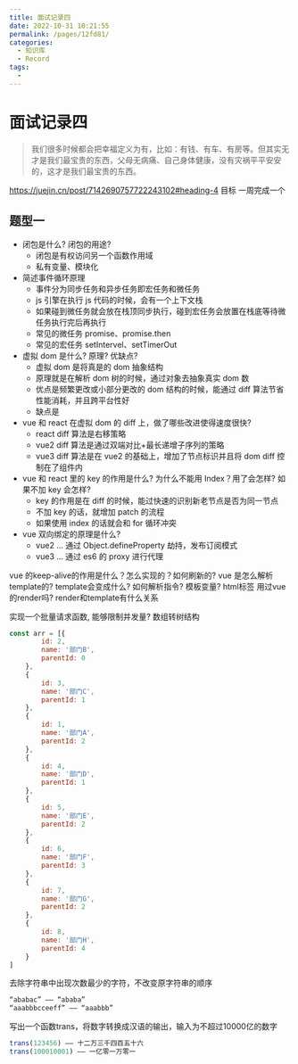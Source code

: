 ```yaml
---
title: 面试记录四
date: 2022-10-31 10:21:55
permalink: /pages/12fd81/
categories:
  - 知识库
  - Record
tags:
  - 
---
```


# 面试记录四

> 我们很多时候都会把幸福定义为有，比如：有钱、有车、有房等。但其实无才是我们最宝贵的东西，父母无病痛、自己身体健康，没有灾祸平平安安的，这才是我们最宝贵的东西。

https://juejin.cn/post/7142690757722243102#heading-4 目标 一周完成一个

## 题型一

- 闭包是什么? 闭包的用途?
  - 闭包是有权访问另一个函数作用域
  - 私有变量、模块化
- 简述事件循环原理
  - 事件分为同步任务和异步任务即宏任务和微任务
  - js 引擎在执行 js 代码的时候，会有一个上下文栈
  - 如果碰到微任务就会放在栈顶同步执行，碰到宏任务会放置在栈底等待微任务执行完后再执行
  - 常见的微任务 promise、promise.then
  - 常见的宏任务 setIntervel、setTimerOut
- 虚拟 dom 是什么? 原理? 优缺点?
  - 虚拟 dom 是将真是的 dom 抽象结构
  - 原理就是在解析 dom 树的时候，通过对象去抽象真实 dom 数
  - 优点是频繁更改或小部分更改的 dom 结构的时候，能通过 diff 算法节省性能消耗，并且跨平台性好
  - 缺点是
- vue 和 react 在虚拟 dom 的 diff 上，做了哪些改进使得速度很快?
  - react diff 算法是右移策略
  - vue2 diff 算法是通过双端对比+最长递增子序列的策略
  - vue3 diff 算法是在 vue2 的基础上，增加了节点标识并且将 dom diff 控制在了组件内
- vue 和 react 里的 key 的作用是什么? 为什么不能用 Index？用了会怎样? 如果不加 key 会怎样?
  - key 的作用是在 diff 的时候，能过快速的识别新老节点是否为同一节点
  - 不加 key 的话，就增加 patch 的流程
  - 如果使用 index 的话就会和 for 循环冲突
- vue 双向绑定的原理是什么?
  - vue2 ... 通过 Object.defineProperty 劫持，发布订阅模式
  - vue3 ... 通过 es6 的 proxy 进行代理

vue 的keep-alive的作用是什么？怎么实现的？如何刷新的?
vue 是怎么解析template的? template会变成什么?
如何解析指令? 模板变量? html标签
用过vue 的render吗? render和template有什么关系

实现一个批量请求函数, 能够限制并发量?
数组转树结构
```js
const arr = [{
        id: 2,
        name: '部门B',
        parentId: 0
    },
    {
        id: 3,
        name: '部门C',
        parentId: 1
    },
    {
        id: 1,
        name: '部门A',
        parentId: 2
    },
    {
        id: 4,
        name: '部门D',
        parentId: 1
    },
    {
        id: 5,
        name: '部门E',
        parentId: 2
    },
    {
        id: 6,
        name: '部门F',
        parentId: 3
    },
    {
        id: 7,
        name: '部门G',
        parentId: 2
    },
    {
        id: 8,
        name: '部门H',
        parentId: 4
    }
]
```

去除字符串中出现次数最少的字符，不改变原字符串的顺序
```js
“ababac” —— “ababa”
“aaabbbcceeff” —— “aaabbb”
```

写出一个函数trans，将数字转换成汉语的输出，输入为不超过10000亿的数字
```js
trans(123456) —— 十二万三千四百五十六
trans(100010001) —— 一亿零一万零一
```